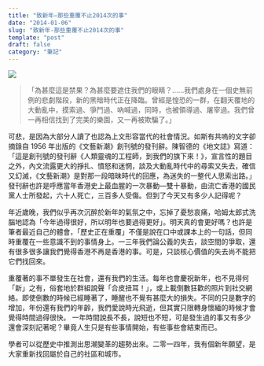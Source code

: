 ```yaml
---
title: "致新年—那些重覆不止2014次的事"
date: "2014-01-06"
slug: "致新年-那些重覆不止2014次的事"
template: "post"
draft: false
category: "筆記"
---
```


![](media/8697908140_b0be429a83_b.jpg)

> 「為甚麼這是禁果？為甚麼要遮住我們的眼睛？……我們處身在一個史無前例的悲劇階段，新的黑暗時代正在降臨。曾經是惶恐的一群，在翻天覆地的大動亂中，摸索過、爭鬥過、吶喊過，同時，也被領導過、屠宰過。我們曾一再相信找到了完美的樂園，又一再被欺騙了。」

可悲，是因為大部分人讀了也認為上文形容當代的社會情況。如斯有共嗚的文字卻摘錄自 1956 年出版的《文藝新潮》創刊號的發刊辭。陳智德的《地文誌》寫道：「這是創刊號的發刊辭《人類靈魂的工程師，到我們的旗下來！》，宣言性的題目之外，內文流露更大的掙扎、憤怒和迷惘，談及大動亂時代中的尋索又失去，確信又幻滅，《文藝新潮》是對那一段暗昧時代的回應，為迷失的一整代人思索出路。」發刊辭也許是呼應當年香港史上最血腥的一次暴動—雙十暴動，由流亡香港的國民黨人士所發起，六十人死亡，三百多人受傷。但到了今天又有多少人記得呢？

年近歲晚，我們似乎再次沉醉於新年的氣氛之中，忘掉了憂愁哀痛，哈姆太郎式洗腦地認為「今年過得很好，所以明年也要過得更好」。明天真的會更好嗎？也許是筆者最近自己的體會，「歷史正在重覆」不僅是說在口中或課本上的一句話，但同時重覆在一些意識不到的事情身上。一三年我們論公義的失去，談空間的爭取，還有很多很多讓我們覺得香港不再是香港的事。可是，只談核心價值的失去尚不能把它們找回來。

重覆著的事不單發生在社會，還有我們的生活。每年也會慶祝新年，也不見得何「新」之有，俗套地於群組說聲「合皮扭耳！」，或上載倒數狂歡的照片到社交網絡。即使倒數的時候已經睡著了，睡醒也不覺有甚麼大的損失。不同的只是數字的增加，年份還有我們的年齡，我們愛說時光飛逝，但其實只限轉身懷緬的時候才會覺得時間過得很快。 一年時間說長不長，說短也不短，可是發生過的事又有多少還會深刻記著呢？畢竟人生只是有些事情開始，有些事些會結束而已。

學者可以從歷史中推測出思潮變革的趨勢出來。二零一四年，我有個新年願望，是大家重新找回屬於自己的社區和城市。
